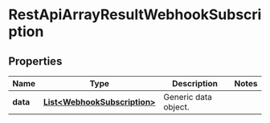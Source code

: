 
# RestApiArrayResultWebhookSubscription

## Properties
Name | Type | Description | Notes
------------ | ------------- | ------------- | -------------
**data** | [**List&lt;WebhookSubscription&gt;**](WebhookSubscription.md) | Generic data object. | 



